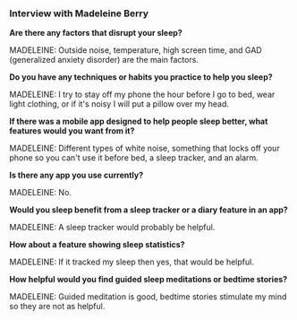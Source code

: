 ### Interview with Madeleine Berry

**Are there any factors that disrupt your sleep?**

MADELEINE: Outside noise, temperature, high screen time, and GAD (generalized anxiety disorder) are the main factors.

**Do you have any techniques or habits you practice to help you sleep?**   

MADELEINE: I try to stay off my phone the hour before I go to bed, wear light clothing, or if it's noisy I will put a pillow over my head. 

**If there was a mobile app designed to help people sleep better, what features would you want from it?**  

MADELEINE: Different types of white noise, something that locks off your phone so you can't use it before bed, a sleep tracker, and an alarm.

**Is there any app you use currently?**

MADELEINE: No.

**Would you sleep benefit from a sleep tracker or a diary feature in an app?**

MADELEINE: A sleep tracker would probably be helpful.

**How about a feature showing sleep statistics?**

MADELEINE: If it tracked my sleep then yes, that would be helpful.

**How helpful would you find guided sleep meditations or bedtime stories?**

MADELEINE: Guided meditation is good, bedtime stories stimulate my mind so they are not as helpful.